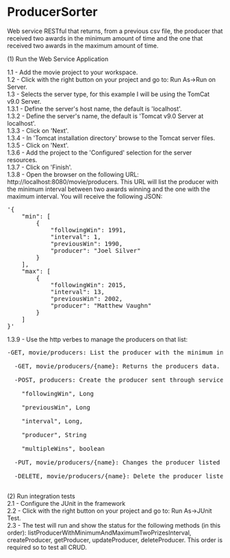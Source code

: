 
# ProducerSorter
Web service RESTful that returns, from a previous csv file, the producer that received two awards in the minimum amount of time and the one that received two awards in the maximum amount of time.


(1) Run the Web Service Application

1.1 - Add the movie project to your workspace.<br>
1.2 - Click with the right button on your project and go to: Run As->Run on Server.<br>
1.3 - Selects the server type, for this example I will be using the TomCat v9.0 Server.<br>
1.3.1 - Define the server's host name, the default is 'localhost'.<br>
1.3.2 - Define the server's name, the default is 'Tomcat v9.0 Server at localhost'.<br>
1.3.3 - Click on 'Next'.<br>
1.3.4 - In 'Tomcat installation directory' browse to the Tomcat server files.<br>
1.3.5 - Click on 'Next'.<br>
1.3.6 - Add the project to the 'Configured' selection for the server resources.<br>
1.3.7 - Click on 'Finish'.<br>
1.3.8 - Open the browser on the following URL: http://localhost:8080/movie/producers. This URL will list the producer with the minimum interval between two awards winning and the one with the maximum interval. You will receive the following JSON:<br>
<pre>
'{
    "min": [
        {
            "followingWin": 1991,
            "interval": 1,
            "previousWin": 1990,
            "producer": "Joel Silver"
        }
    ],
    "max": [
        {
            "followingWin": 2015,
            "interval": 13,
            "previousWin": 2002,
            "producer": "Matthew Vaughn"
        }
    ]
}'
</pre>
1.3.9 - Use the http verbes to manage the producers on that list:<br>
<pre>
-GET, movie/producers: List the producer with the minimum interval between two awards winning and the one with the maximum interval.<br>
  -GET, movie/producers/{name}: Returns the producers data.<br>
  -POST, producers: Create the producer sent through service. The producer is formed by:<br>
    "followingWin", Long<br>
    "previousWin", Long<br>
    "interval", Long,<br>
    "producer", String<br>
    "multipleWins", boolean<br>
  -PUT, movie/producers/{name}: Changes the producer listed on {name} with the given by the PUT verbe.<br>
  -DELETE, movie/producers/{name}: Delete the producer listed on {name}.<br>
</pre>
(2) Run integration tests<br>
2.1 - Configure the JUnit in the framework<br>
2.2 - Click with the right button on your project and go to: Run As->JUnit Test.<br>
2.3 - The test will run and show the status for the following methods (in this order): listProducerWithMinimumAndMaximumTwoPrizesInterval, createProducer, getProducer, updateProducer, deleteProducer. This order is required so to test all CRUD.<br>
